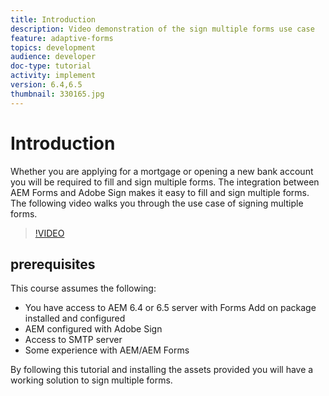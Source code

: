 ```yaml
---
title: Introduction
description: Video demonstration of the sign multiple forms use case
feature: adaptive-forms
topics: development
audience: developer
doc-type: tutorial
activity: implement
version: 6.4,6.5
thumbnail: 330165.jpg
---
```

# Introduction

Whether you are applying for a mortgage or opening a new bank account you will be required to fill and sign multiple forms. The integration between AEM Forms and Adobe Sign makes it easy to fill and sign multiple forms.
The following video walks you through the use case of signing multiple forms.

>[!VIDEO](https://video.tv.adobe.com/v/330165?quality=9&learn=on)

## prerequisites

This course assumes the following:

* You have access to AEM 6.4 or 6.5 server with Forms Add on package installed and configured
* AEM configured with Adobe Sign
* Access to SMTP server
* Some experience with AEM/AEM Forms

By following this tutorial and installing the assets provided you will have a working solution to sign multiple forms. 